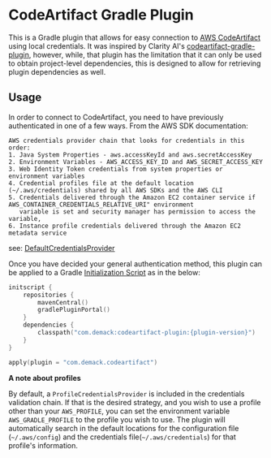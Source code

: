 # CodeArtifact Gradle Plugin

This is a Gradle plugin that allows for easy connection to [AWS CodeArtifact](https://aws.amazon.com/codeartifact/)
using local
credentials. It was inspired by Clarity AI's
[codeartifact-gradle-plugin](https://github.com/clarityai-eng/codeartifact-gradle-plugin), however, while, that plugin
has the limitation that it can only be used to obtain project-level dependencies, this is designed to allow for
retrieving plugin dependencies as well.

## Usage

In order to connect to CodeArtifact, you need to have previously authenticated in one of a few ways. From the AWS SDK
documentation:

```
AWS credentials provider chain that looks for credentials in this order:
1. Java System Properties - aws.accessKeyId and aws.secretAccessKey
2. Environment Variables - AWS_ACCESS_KEY_ID and AWS_SECRET_ACCESS_KEY
3. Web Identity Token credentials from system properties or environment variables
4. Credential profiles file at the default location (~/.aws/credentials) shared by all AWS SDKs and the AWS CLI
5. Credentials delivered through the Amazon EC2 container service if AWS_CONTAINER_CREDENTIALS_RELATIVE_URI" environment
   variable is set and security manager has permission to access the variable,
6. Instance profile credentials delivered through the Amazon EC2 metadata service
```

see:
[DefaultCredentialsProvider](https://sdk.amazonaws.com/java/api/latest/software/amazon/awssdk/auth/credentials/DefaultCredentialsProvider.html)

Once you have decided your general authentication method, this plugin can be applied to a Gradle
[Initialization Script](https://docs.gradle.org/current/userguide/init_scripts.html) as in the below:

```kotlin
initscript {
    repositories {
        mavenCentral()
        gradlePluginPortal()
    }
    dependencies {
        classpath("com.demack:codeartifact-plugin:{plugin-version}")
    }
}

apply(plugin = "com.demack.codeartifact")
```

**A note about profiles**

By default, a `ProfileCredentialsProvider` is included in the credentials validation chain. If that is the desired
strategy, and you wish to use a profile other than your `AWS_PROFILE`, you can set the environment variable
`AWS_GRADLE_PROFILE` to the profile you wish to use. The plugin will automatically search in the default locations for
the configuration file (`~/.aws/config`) and the credentials file(`~/.aws/credentials`) for that profile's information.
